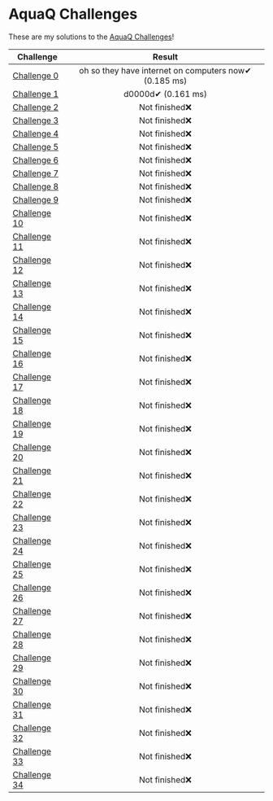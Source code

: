 # AquaQ Challenges

These are my solutions to the [AquaQ Challenges](https://challenges.aquaq.co.uk/)!

| Challenge | Result |
|---|:---:|
| [Challenge 0](https://github.com/CodingAP/aquaq-challenges/tree/main/challenges/challenge0)| oh so they have internet on computers now✔ (0.185 ms) |
| [Challenge 1](https://github.com/CodingAP/aquaq-challenges/tree/main/challenges/challenge1)| d0000d✔ (0.161 ms) |
| [Challenge 2](https://github.com/CodingAP/aquaq-challenges/tree/main/challenges/challenge2)| Not finished❌ |
| [Challenge 3](https://github.com/CodingAP/aquaq-challenges/tree/main/challenges/challenge3)| Not finished❌ |
| [Challenge 4](https://github.com/CodingAP/aquaq-challenges/tree/main/challenges/challenge4)| Not finished❌ |
| [Challenge 5](https://github.com/CodingAP/aquaq-challenges/tree/main/challenges/challenge5)| Not finished❌ |
| [Challenge 6](https://github.com/CodingAP/aquaq-challenges/tree/main/challenges/challenge6)| Not finished❌ |
| [Challenge 7](https://github.com/CodingAP/aquaq-challenges/tree/main/challenges/challenge7)| Not finished❌ |
| [Challenge 8](https://github.com/CodingAP/aquaq-challenges/tree/main/challenges/challenge8)| Not finished❌ |
| [Challenge 9](https://github.com/CodingAP/aquaq-challenges/tree/main/challenges/challenge9)| Not finished❌ |
| [Challenge 10](https://github.com/CodingAP/aquaq-challenges/tree/main/challenges/challenge10)| Not finished❌ |
| [Challenge 11](https://github.com/CodingAP/aquaq-challenges/tree/main/challenges/challenge11)| Not finished❌ |
| [Challenge 12](https://github.com/CodingAP/aquaq-challenges/tree/main/challenges/challenge12)| Not finished❌ |
| [Challenge 13](https://github.com/CodingAP/aquaq-challenges/tree/main/challenges/challenge13)| Not finished❌ |
| [Challenge 14](https://github.com/CodingAP/aquaq-challenges/tree/main/challenges/challenge14)| Not finished❌ |
| [Challenge 15](https://github.com/CodingAP/aquaq-challenges/tree/main/challenges/challenge15)| Not finished❌ |
| [Challenge 16](https://github.com/CodingAP/aquaq-challenges/tree/main/challenges/challenge16)| Not finished❌ |
| [Challenge 17](https://github.com/CodingAP/aquaq-challenges/tree/main/challenges/challenge17)| Not finished❌ |
| [Challenge 18](https://github.com/CodingAP/aquaq-challenges/tree/main/challenges/challenge18)| Not finished❌ |
| [Challenge 19](https://github.com/CodingAP/aquaq-challenges/tree/main/challenges/challenge19)| Not finished❌ |
| [Challenge 20](https://github.com/CodingAP/aquaq-challenges/tree/main/challenges/challenge20)| Not finished❌ |
| [Challenge 21](https://github.com/CodingAP/aquaq-challenges/tree/main/challenges/challenge21)| Not finished❌ |
| [Challenge 22](https://github.com/CodingAP/aquaq-challenges/tree/main/challenges/challenge22)| Not finished❌ |
| [Challenge 23](https://github.com/CodingAP/aquaq-challenges/tree/main/challenges/challenge23)| Not finished❌ |
| [Challenge 24](https://github.com/CodingAP/aquaq-challenges/tree/main/challenges/challenge24)| Not finished❌ |
| [Challenge 25](https://github.com/CodingAP/aquaq-challenges/tree/main/challenges/challenge25)| Not finished❌ |
| [Challenge 26](https://github.com/CodingAP/aquaq-challenges/tree/main/challenges/challenge26)| Not finished❌ |
| [Challenge 27](https://github.com/CodingAP/aquaq-challenges/tree/main/challenges/challenge27)| Not finished❌ |
| [Challenge 28](https://github.com/CodingAP/aquaq-challenges/tree/main/challenges/challenge28)| Not finished❌ |
| [Challenge 29](https://github.com/CodingAP/aquaq-challenges/tree/main/challenges/challenge29)| Not finished❌ |
| [Challenge 30](https://github.com/CodingAP/aquaq-challenges/tree/main/challenges/challenge30)| Not finished❌ |
| [Challenge 31](https://github.com/CodingAP/aquaq-challenges/tree/main/challenges/challenge31)| Not finished❌ |
| [Challenge 32](https://github.com/CodingAP/aquaq-challenges/tree/main/challenges/challenge32)| Not finished❌ |
| [Challenge 33](https://github.com/CodingAP/aquaq-challenges/tree/main/challenges/challenge33)| Not finished❌ |
| [Challenge 34](https://github.com/CodingAP/aquaq-challenges/tree/main/challenges/challenge34)| Not finished❌ |
